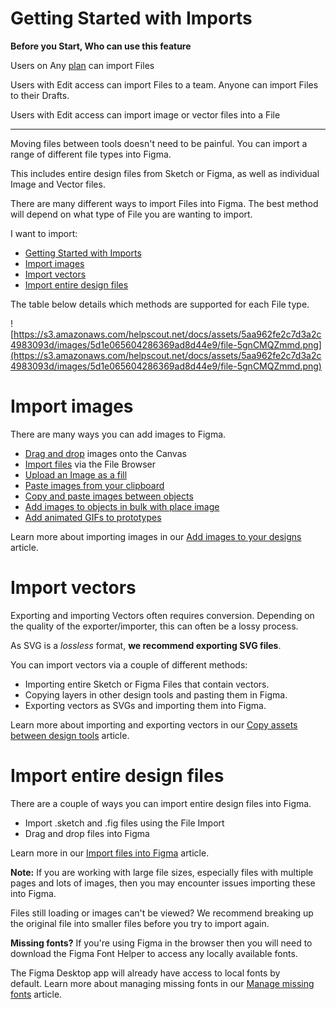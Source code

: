 Getting Started with Imports
============================

**Before you Start, Who can use this feature**

Users on Any [plan](https://help.figma.com/article/209-understanding-figmas-plans) can import Files

Users with Edit access can import Files to a team. Anyone can import Files to their Drafts.

Users with Edit access can import image or vector files into a File

----

Moving files between tools doesn't need to be painful. You can import a range of different file types into Figma.

This includes entire design files from Sketch or Figma, as well as individual Image and Vector files.

There are many different ways to import Files into Figma. The best method will depend on what type of File you are wanting to import.

I want to import:

- [Getting Started with Imports](#getting-started-with-imports)
- [Import images](#import-images)
- [Import vectors](#import-vectors)
- [Import entire design files](#import-entire-design-files)

The table below details which methods are supported for each File type.

![https://s3.amazonaws.com/helpscout.net/docs/assets/5aa962fe2c7d3a2c4983093d/images/5d1e065604286369ad8d44e9/file-5gnCMQZmmd.png](https://s3.amazonaws.com/helpscout.net/docs/assets/5aa962fe2c7d3a2c4983093d/images/5d1e065604286369ad8d44e9/file-5gnCMQZmmd.png)

Import images
=============

There are many ways you can add images to Figma.

*   [Drag and drop](https://help.figma.com/hc/en-us/articles/360040028034) images onto the Canvas
*   [Import files](https://help.figma.com/hc/en-us/articles/360041003114) via the File Browser
*   [Upload an Image as a fill](https://www.notion.so/hc/en-us/articles/360041090073)
*   [Paste images from your clipboard](https://www.notion.so/hc/en-us/articles/360040615014)
*   [Copy and paste images between objects](https://www.notion.so/hc/en-us/articles/360040615014)
*   [Add images to objects in bulk with place image](https://www.notion.so/hc/en-us/articles/360041089973)
*   [Add animated GIFs to prototypes](https://www.notion.so/hc/en-us/articles/360041486873)

Learn more about importing images in our [Add images to your designs](https://help.figma.com/hc/en-us/articles/360040028034) article.

Import vectors
==============

Exporting and importing Vectors often requires conversion. Depending on the quality of the exporter/importer, this can often be a lossy process.

As SVG is a _lossless_ format, **we recommend exporting SVG files**.

You can import vectors via a couple of different methods:

*   Importing entire Sketch or Figma Files that contain vectors.
*   Copying layers in other design tools and pasting them in Figma.
*   Exporting vectors as SVGs and importing them into Figma.

Learn more about importing and exporting vectors in our [Copy assets between design tools](https://help.figma.com/hc/en-us/articles/360040030374) article.

Import entire design files
==========================

There are a couple of ways you can import entire design files into Figma.

*   Import .sketch and .fig files using the File Import
*   Drag and drop files into Figma

Learn more in our [Import files into Figma](https://help.figma.com/tbc) article.

**Note:** If you are working with large file sizes, especially files with multiple pages and lots of images, then you may encounter issues importing these into Figma.

Files still loading or images can't be viewed? We recommend breaking up the original file into smaller files before you try to import again.

**Missing fonts?** If you're using Figma in the browser then you will need to download the Figma Font Helper to access any locally available fonts.

The Figma Desktop app will already have access to local fonts by default. Learn more about managing missing fonts in our [Manage missing fonts](https://help.figma.com/hc/en-us/articles/360039956994) article.